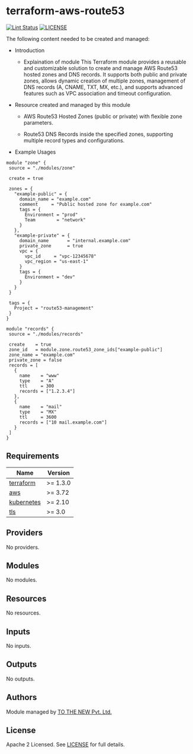 # terraform-aws-route53

[![Lint Status](https://github.com/tothenew/terraform-aws-route53/workflows/Lint/badge.svg)](https://github.com/tothenew/terraform-aws-route53/actions)
[![LICENSE](https://img.shields.io/github/license/tothenew/terraform-aws-route53)](https://github.com/tothenew/terraform-aws-route53/blob/master/LICENSE)



The following content needed to be created and managed:
 - Introduction
     - Explaination of module
     This Terraform module provides a reusable and customizable solution to create and manage AWS Route53 hosted zones and DNS records. It supports both public and private zones, allows dynamic creation of multiple zones, management of DNS records (A, CNAME, TXT, MX, etc.), and supports advanced features such as VPC association and timeout configuration.

 
 - Resource created and managed by this module
    - AWS Route53 Hosted Zones (public or private) with flexible zone parameters.

    - Route53 DNS Records inside the specified zones, supporting multiple record types and configurations.


 - Example Usages

 ``` hcl
 module "zone" {
  source = "./modules/zone"

  create = true

  zones = {
    "example-public" = {
      domain_name = "example.com"
      comment     = "Public hosted zone for example.com"
      tags = {
        Environment = "prod"
        Team        = "network"
      }
    },
    "example-private" = {
      domain_name       = "internal.example.com"
      private_zone      = true
      vpc = {
        vpc_id     = "vpc-12345678"
        vpc_region = "us-east-1"
      }
      tags = {
        Environment = "dev"
      }
    }
  }

  tags = {
    Project = "route53-management"
  }
}

module "records" {
  source = "./modules/records"

  create    = true
  zone_id   = module.zone.route53_zone_ids["example-public"]
  zone_name = "example.com"
  private_zone = false
  records = [
    {
      name    = "www"
      type    = "A"
      ttl     = 300
      records = ["1.2.3.4"]
    },
    {
      name    = "mail"
      type    = "MX"
      ttl     = 3600
      records = ["10 mail.example.com"]
    }
  ]
}
```

<!-- BEGIN_TF_DOCS -->
## Requirements

| Name | Version |
|------|---------|
| <a name="requirement_terraform"></a> [terraform](#requirement\_terraform) | >= 1.3.0 |
| <a name="requirement_aws"></a> [aws](#requirement\_aws) | >= 3.72 |
| <a name="requirement_kubernetes"></a> [kubernetes](#requirement\_kubernetes) | >= 2.10 |
| <a name="requirement_tls"></a> [tls](#requirement\_tls) | >= 3.0 |

## Providers

No providers.

## Modules

No modules.

## Resources

No resources.

## Inputs

No inputs.

## Outputs

No outputs.
<!-- END_TF_DOCS -->

## Authors

Module managed by [TO THE NEW Pvt. Ltd.](https://github.com/tothenew)

## License

Apache 2 Licensed. See [LICENSE](https://github.com/tothenew/terraform-aws-lambda/blob/main/LICENSE) for full details.
